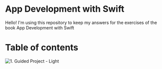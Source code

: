 # App Development with Swift

Hello! I'm using this repository to keep my answers for the exercises of the book App Development with Swift
 
 
# Table of contents 
![1. Guided Project - Light](https://github.com/carocaro22/app-dev-with-swift/tree/main/1.GettingStartedWithAppDevelopment/GuidedProject-Light)
